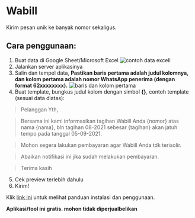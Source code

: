 # Wabill

Kirim pesan unik ke banyak nomor sekaligus.

## Cara penggunaan:
1. Buat data di Google Sheet/Microsoft Excel
![contoh data excell](.client/assets/ss1.png)
2. Jalankan server aplikasinya
3. Salin dan tempel data, **Pastikan baris pertama adalah judul kolomnya, dan kolom pertama adalah nomor WhatsApp penerima (dengan format 62xxxxxxxx).**
![baris dan kolom pertama](.client/assets/ss2.png)
4. Buat template, bungkus judul kolom dengan simbol **{}**, contoh template (sesuai data diatas):
>Pelanggan Yth,

>Bersama ini kami informasikan tagihan Wabill Anda {nomor} atas nama {nama}, bln tagihan 08-2021 sebesar {tagihan} akan jatuh tempo pada tanggal 05-09-2021.

>Mohon segera lakukan pembayaran agar Wabill Anda tdk terisolir.

>Abaikan notifikasi ini jika sudah melakukan pembayaran.

>Terima kasih
5. Cek preview terlebih dahulu
6. Kirim!

Klik [link ini](https://youtu.be/) untuk melihat panduan instalasi dan penggunaan.

**Aplikasi/tool ini gratis. mohon tidak diperjualbelikan**